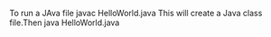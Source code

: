 To run a JAva file
javac HelloWorld.java
This will create a Java class file.Then
java HelloWorld.java